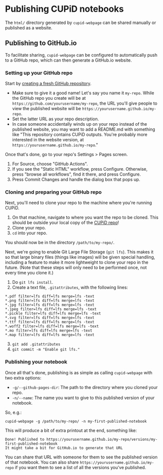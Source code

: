 # Publishing CUPiD notebooks

The `html/` directory generated by `cupid-webpage` can be shared manually or published as a website.

## Publishing to GitHub.io

To facilitate sharing, `cupid-webpage` can be configured to automatically push to a GitHub repo, which can then generate a GitHub.io website.

### Setting up your GitHub repo

Start by [creating a fresh GitHub repository](https://github.com/new).
- Make sure to give it a good name! Let's say you name it `my-repo`. While the GitHub repo you create will be at `https://github.com/yourusername/my-repo`, the URL you'll give people to view the published website will be `https://yourusername.github.io/my-repo`.
- Set the latter URL as your repo description.
- In case someone accidentally winds up on your repo instead of the published website, you may want to add a README.md with something like "This repository contains CUPiD outputs. You're probably more interested in the website version, at `https://yourusername.github.io/my-repo`."

Once that's done, go to your repo's Settings > Pages screen.
1. For Source, choose "GitHub Actions".
2. If you see the "Static HTML" workflow, press Configure. Otherwise, press "browse all workflows", find it there, and press Configure.
3. Press Commit Changes and handle the dialog box that pops up.

### Cloning and preparing your GitHub repo

Next, you'll need to clone your repo to the machine where you're running CUPiD.
1. On that machine, navigate to where you want the repo to be cloned. This should be outside your local copy of the [CUPiD repo](https://github.com/NCAR/CUPiD)!
2. Clone your repo.
3. `cd` into your repo.

You should now be in the directory `/path/to/my-repo/`.

Next, we're going to enable Git Large File Storage (`git lfs`). This makes it so that large binary files (things like images) will be given special handling, including a feature to make it more lightweight to clone your repo in the future. (Note that these steps will only need to be performed once, not every time you clone it.)
1. Do `git lfs install`.
2. Create a text file, `.gitattributes`, with the following lines:
```
*.pdf filter=lfs diff=lfs merge=lfs -text
*.png filter=lfs diff=lfs merge=lfs -text
*.jpg filter=lfs diff=lfs merge=lfs -text
*.jpeg filter=lfs diff=lfs merge=lfs -text
*.pickle filter=lfs diff=lfs merge=lfs -text
*.svg filter=lfs diff=lfs merge=lfs -text
*.ttf filter=lfs diff=lfs merge=lfs -text
*.woff2 filter=lfs diff=lfs merge=lfs -text
*.mo filter=lfs diff=lfs merge=lfs -text
*.map filter=lfs diff=lfs merge=lfs -text
```
3. `git add .gitattributes`
4. `git commit -m "Enable git lfs."`

### Publishing your notebook

Once all that's done, publishing is as simple as calling `cupid-webpage` with two extra options:
- `-g/--github-pages-dir`: The path to the directory where you cloned your repo.
- `-n/--name`: The name you want to give to this published version of your notebook.

So, e.g.:
```shell
cupid-webpage -g /path/to/my-repo/ -n my-first-published-notebook
```

This will produce a bit of extra printout at the end, something like:
```
Done! Published to https://yourusername.github.io/my-repo/versions/my-first-published-notebook
It might take a bit for GitHub.io to generate that URL
```

You can share that URL with someone for them to see the published version of that notebook. You can also share `https://yourusername.github.io/my-repo` if you want them to see a list of all the versions you've published.
